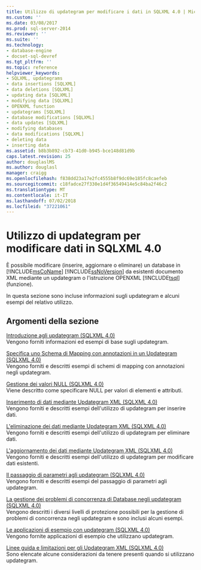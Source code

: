 ```yaml
---
title: Utilizzo di updategram per modificare i dati in SQLXML 4.0 | Microsoft Docs
ms.custom: ''
ms.date: 03/08/2017
ms.prod: sql-server-2014
ms.reviewer: ''
ms.suite: ''
ms.technology:
- database-engine
- docset-sql-devref
ms.tgt_pltfrm: ''
ms.topic: reference
helpviewer_keywords:
- SQLXML, updategrams
- data insertions [SQLXML]
- data deletions [SQLXML]
- updating data [SQLXML]
- modifying data [SQLXML]
- OPENXML function
- updategrams [SQLXML]
- database modifications [SQLXML]
- data updates [SQLXML]
- modifying databases
- data modifications [SQLXML]
- deleting data
- inserting data
ms.assetid: b8b3b892-cb73-41d0-b945-bce148d81d9b
caps.latest.revision: 25
author: douglaslMS
ms.author: douglasl
manager: craigg
ms.openlocfilehash: f838dd23a17e2fc4555b8f9dc69e185fc8caefeb
ms.sourcegitcommit: c18fadce27f330e1d4f36549414e5c84ba2f46c2
ms.translationtype: MT
ms.contentlocale: it-IT
ms.lasthandoff: 07/02/2018
ms.locfileid: "37221061"
---
```

# <a name="using-updategrams-to-modify-data-in-sqlxml-40"></a>Utilizzo di updategram per modificare dati in SQLXML 4.0
  È possibile modificare (inserire, aggiornare o eliminare) un database in [!INCLUDE[msCoName](../../../includes/msconame-md.md)] [!INCLUDE[ssNoVersion](../../../includes/ssnoversion-md.md)] da esistenti documento XML mediante un updategram o l'istruzione OPENXML [!INCLUDE[tsql](../../../includes/tsql-md.md)] (funzione).  
  
 In questa sezione sono incluse informazioni sugli updategram e alcuni esempi del relativo utilizzo.  
  
## <a name="in-this-section"></a>Argomenti della sezione  
 [Introduzione agli updategram &#40;SQLXML 4.0&#41;](introduction-to-updategrams-sqlxml-4-0.md)  
 Vengono forniti informazioni ed esempi di base sugli updategram.  
  
 [Specifica uno Schema di Mapping con annotazioni in un Updategram &#40;SQLXML 4.0&#41;](specifying-an-annotated-mapping-schema-in-an-updategram-sqlxml-4-0.md)  
 Vengono forniti e descritti esempi di schemi di mapping con annotazioni negli updategram.  
  
 [Gestione dei valori NULL &#40;SQLXML 4.0&#41;](null-handling-sqlxml-4-0.md)  
 Viene descritto come specificare NULL per valori di elementi e attributi.  
  
 [Inserimento di dati mediante Updategram XML &#40;SQLXML 4.0&#41;](inserting-data-using-xml-updategrams-sqlxml-4-0.md)  
 Vengono forniti e descritti esempi dell'utilizzo di updategram per inserire dati.  
  
 [L'eliminazione dei dati mediante Updategram XML &#40;SQLXML 4.0&#41;](deleting-data-using-xml-updategrams-sqlxml-4-0.md)  
 Vengono forniti e descritti esempi dell'utilizzo di updategram per eliminare dati.  
  
 [L'aggiornamento dei dati mediante Updategram XML &#40;SQLXML 4.0&#41;](updating-data-using-xml-updategrams-sqlxml-4-0.md)  
 Vengono forniti e descritti esempi dell'utilizzo di updategram per modificare dati esistenti.  
  
 [Il passaggio di parametri agli updategram &#40;SQLXML 4.0&#41;](passing-parameters-to-updategrams-sqlxml-4-0.md)  
 Vengono forniti e descritti esempi del passaggio di parametri agli updategram.  
  
 [La gestione dei problemi di concorrenza di Database negli updategram &#40;SQLXML 4.0&#41;](handling-database-concurrency-issues-in-updategrams-sqlxml-4-0.md)  
 Vengono descritti i diversi livelli di protezione possibili per la gestione di problemi di concorrenza negli updategram e sono inclusi alcuni esempi.  
  
 [Le applicazioni di esempio con updategram &#40;SQLXML 4.0&#41;](../../../database-engine/dev-guide/updategram-sample-applications-sqlxml-4-0.md)  
 Vengono fornite applicazioni di esempio che utilizzano updategram.  
  
 [Linee guida e limitazioni per gli Updategram XML &#40;SQLXML 4.0&#41;](guidelines-and-limitations-of-xml-updategrams-sqlxml-4-0.md)  
 Sono elencate alcune considerazioni da tenere presenti quando si utilizzano updategram.  
  
  
